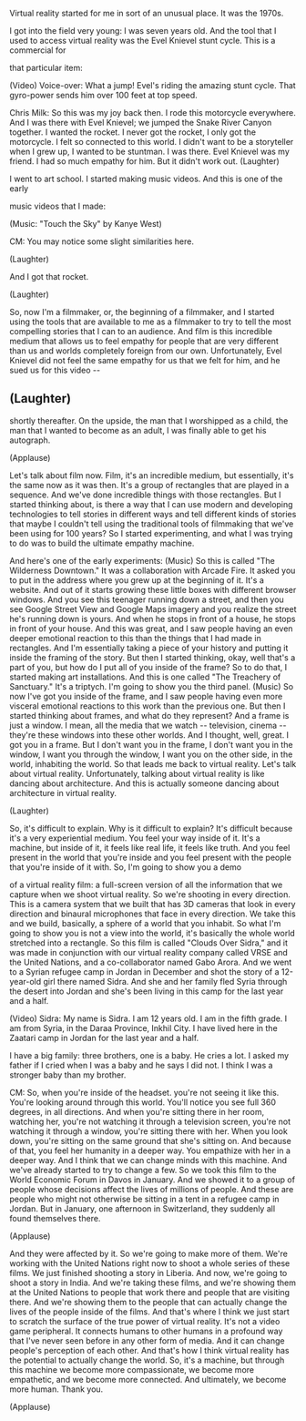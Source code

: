 
Virtual reality started for me
in sort of an unusual place.
It was the 1970s.

I got into the field very young:
I was seven years old.
And the tool that I used 
to access virtual reality
was the Evel Knievel stunt cycle.
This is a commercial for 

that particular item:

(Video) Voice-over: What a jump!
Evel&#39;s riding the amazing stunt cycle.
That gyro-power sends him 
over 100 feet at top speed.

Chris Milk: So this was my joy back then.
I rode this motorcycle everywhere.
And I was there with Evel Knievel; we 
jumped the Snake River Canyon together.
I wanted the rocket.
I never got the rocket,
I only got the motorcycle.
I felt so connected to this world.
I didn&#39;t want to be a storyteller 
when I grew up, I wanted to be stuntman.
I was there. Evel Knievel was my friend.
I had so much empathy for him.
But it didn&#39;t work out. 
(Laughter)

I went to art school.
I started making music videos.
And this is one of the early

music videos that I made:

(Music: &quot;Touch the Sky&quot; by Kanye West)

CM: You may notice 
some slight similarities here.

(Laughter)

And I got that rocket.

(Laughter)

So, now I&#39;m a filmmaker,
or, the beginning of a filmmaker,
and I started using the tools that are
available to me as a filmmaker
to try to tell the most compelling stories
that I can to an audience.
And film is this incredible medium
that allows us to feel empathy
for people that are very different than us
and worlds completely 
foreign from our own.
Unfortunately,
Evel Knievel did not feel the same 
empathy for us that we felt for him,
and he sued us for this video --

(Laughter)
 --
shortly thereafter.
On the upside, the man 
that I worshipped as a child,
the man that I wanted 
to become as an adult,
I was finally able to get his autograph.

(Applause)

Let&#39;s talk about film now.
Film, it&#39;s an incredible medium,
but essentially, it&#39;s the same
now as it was then.
It&#39;s a group of rectangles that are
played in a sequence.
And we&#39;ve done incredible things
with those rectangles.
But I started thinking about,
is there a way that I can use modern
and developing technologies
to tell stories in different ways
and tell different kinds of stories
that maybe I couldn&#39;t tell using
the traditional tools of filmmaking
that we&#39;ve been using for 100 years?
So I started experimenting,
and what I was trying to do was
to build the ultimate empathy machine.

And here&#39;s one of the early experiments:
(Music)
So this is called
&quot;The Wilderness Downtown.&quot;
It was a collaboration with Arcade Fire.
It asked you to put in the address
where you grew up at the beginning of it.
It&#39;s a website.
And out of it starts growing these little
boxes with different browser windows.
And you see this teenager 
running down a street,
and then you see Google Street View
and Google Maps imagery
and you realize the street
he&#39;s running down is yours.
And when he stops in front of a house,
he stops in front of your house.
And this was great, and I saw people 
having an even deeper emotional reaction
to this than the things that 
I had made in rectangles.
And I&#39;m essentially taking 
a piece of your history
and putting it inside 
the framing of the story.
But then I started thinking,
okay, well that&#39;s a part of you,
but how do I put all of you
inside of the frame?
So to do that, I started
making art installations.
And this is one called 
&quot;The Treachery of Sanctuary.&quot;
It&#39;s a triptych. I&#39;m going to show
you the third panel.
(Music)
So now I&#39;ve got you inside of the frame,
and I saw people having even more
visceral emotional reactions
to this work than the previous one.
But then I started thinking about frames,
and what do they represent?
And a frame is just a window.
I mean, all the media that we watch --
television, cinema --
they&#39;re these windows into 
these other worlds.
And I thought, well, great. 
I got you in a frame.
But I don&#39;t want you in the frame,
I don&#39;t want you in the window,
I want you through the window,
I want you on the other side,
in the world, inhabiting the world.
So that leads me back to virtual reality.
Let&#39;s talk about virtual reality.
Unfortunately,
talking about virtual reality
is like dancing about architecture.
And this is actually someone dancing
about architecture in virtual reality.

(Laughter)

So, it&#39;s difficult to explain.
Why is it difficult to explain?
It&#39;s difficult because it&#39;s a very 
experiential medium.
You feel your way inside of it.
It&#39;s a machine, but inside of it,
it feels like real life,
it feels like truth.
And you feel present in the world
that you&#39;re inside
and you feel present with the people
that you&#39;re inside of it with.
So, I&#39;m going to show you a demo

of a virtual reality film:
a full-screen version of
all the information
that we capture when
we shoot virtual reality.
So we&#39;re shooting in every direction.
This is a camera system that we built
that has 3D cameras that look
in every direction
and binaural microphones
that face in every direction.
We take this and we build, basically,
a sphere of a world that you inhabit.
So what I&#39;m going to show you
is not a view into the world,
it&#39;s basically the whole world
stretched into a rectangle.
So this film is called 
&quot;Clouds Over Sidra,&quot;
and it was made in conjunction with 
our virtual reality company called VRSE
and the United Nations,
and a co-collaborator named Gabo Arora.
And we went to a Syrian refugee camp
in Jordan in December
and shot the story of a 12-year-old
girl there named Sidra.
And she and her family fled Syria
through the desert into Jordan
and she&#39;s been living in this
camp for the last year and a half.

(Video) Sidra: My name is Sidra.
I am 12 years old.
I am in the fifth grade.
I am from Syria,
in the Daraa Province, Inkhil City.
I have lived here in the Zaatari camp
in Jordan for the last year and a half.

I have a big family:
three brothers, one is a baby.
He cries a lot.
I asked my father if I cried when 
I was a baby and he says I did not.
I think I was a stronger baby
than my brother.

CM: So, when you&#39;re inside 
of the headset.
you&#39;re not seeing it like this.
You&#39;re looking around through this world.
You&#39;ll notice you see full
360 degrees, in all directions.
And when you&#39;re sitting there
in her room, watching her,
you&#39;re not watching it through
a television screen,
you&#39;re not watching it through a window,
you&#39;re sitting there with her.
When you look down, you&#39;re sitting
on the same ground that she&#39;s sitting on.
And because of that,
you feel her humanity in a deeper way.
You empathize with her in a deeper way.
And I think that we can change
minds with this machine.
And we&#39;ve already started
to try to change a few.
So we took this film to the World Economic
Forum in Davos in January.
And we showed it to a group of people
whose decisions affect the lives
of millions of people.
And these are people 
who might not otherwise
be sitting in a tent 
in a refugee camp in Jordan.
But in January, one afternoon
in Switzerland,
they suddenly all found themselves there.

(Applause)

And they were affected by it.
So we&#39;re going to make more of them.
We&#39;re working with the 
United Nations right now
to shoot a whole series of these films.
We just finished shooting
a story in Liberia.
And now, we&#39;re going 
to shoot a story in India.
And we&#39;re taking these films,
and we&#39;re showing them 
at the United Nations
to people that work there and people
that are visiting there.
And we&#39;re showing 
them to the people
that can actually change the lives
of the people inside of the films.
And that&#39;s where I think we just
start to scratch the surface
of the true power of virtual reality.
It&#39;s not a video game peripheral.
It connects humans to other humans
in a profound way
that I&#39;ve never seen before 
in any other form of media.
And it can change people&#39;s
perception of each other.
And that&#39;s how I think
virtual reality has the potential
to actually change the world.
So, it&#39;s a machine,
but through this machine
we become more compassionate,
we become more empathetic,
and we become more connected.
And ultimately, we become more human.
Thank you.

(Applause)

